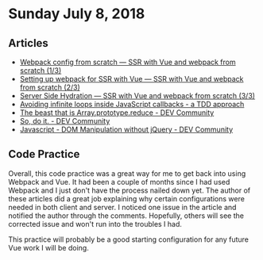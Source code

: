 
# Sunday July 8, 2018

## Articles

- [Webpack config from scratch — SSR with Vue and webpack from scratch (1/3)](https://medium.com/@lachlanmiller_52885/webpack-config-from-scratch-for-vue-a422672fc04c)
- [Setting up webpack for SSR with Vue — SSR with Vue and webpack from scratch (2/3)](https://itnext.io/setting-up-webpack-for-ssr-with-vue-b6ff9125d359)
- [Server Side Hydration — SSR with Vue and webpack from scratch (3/3)](https://itnext.io/server-side-hydration-ssr-with-vue-and-webpack-from-scratch-3-3-8ed228655b0c)
- [Avoiding infinite loops inside JavaScript callbacks - a TDD approach](https://hackernoon.com/avoiding-infinite-loops-inside-javascript-callbacks-a-tdd-approach-b41b32ca4406)
- [The beast that is Array.prototype.reduce - DEV Community](https://dev.to/akshendra/the-beast-that-is-arrayprototypereduce-3a3i)
- [So, do it. - DEV Community](https://dev.to/michael/so-do-it-3a2k)
- [Javascript - DOM Manipulation without jQuery - DEV Community](https://dev.to/wiaio/javascript---dom-manipulation-without-jquery-5g3i)

## Code Practice

Overall, this code practice was a great way for me to get back into using Webpack and Vue. It had been a couple of months since I had used Webpack and I just don't have the process nailed down yet. The author of these articles did a great job explaining why certain configurations were needed in both client and server. I noticed one issue in the article and notified the author through the comments. Hopefully, others will see the corrected issue and won't run into the troubles I had.

This practice will probably be a good starting configuration for any future Vue work I will be doing.